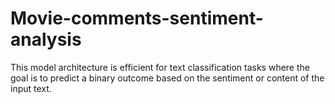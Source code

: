 # Movie-comments-sentiment-analysis
This model architecture is efficient for text classification tasks where the goal is to predict a binary outcome based on the sentiment or content of the input text.

